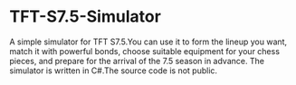 # TFT-S7.5-Simulator
A simple simulator for TFT S7.5.You can use it to form the lineup you want, match it with powerful bonds, choose suitable equipment for your chess pieces, and prepare for the arrival of the 7.5 season in advance.
The simulator is written in C#.The source code is not public.
